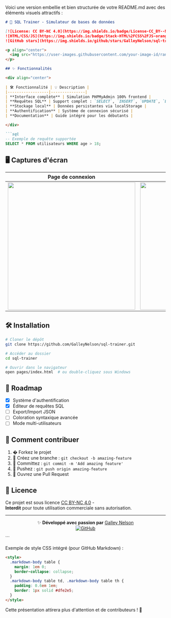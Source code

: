 Voici une version embellie et bien structurée de votre README.md avec des éléments visuels attractifs :

```markdown
# 🚀 SQL Trainer - Simulateur de bases de données

[![License: CC BY-NC 4.0](https://img.shields.io/badge/License-CC_BY--NC_4.0-lightgrey.svg)](https://creativecommons.org/licenses/by-nc/4.0/)
![HTML/CSS/JS](https://img.shields.io/badge/Stack-HTML%2FCSS%2FJS-orange)
![GitHub stars](https://img.shields.io/github/stars/GalleyNelson/sql-trainer?style=social)

<p align="center">
  <img src="https://user-images.githubusercontent.com/your-image-id/random-id/sql-trainer-banner.png" alt="SQL Trainer Banner" width="800">
</p>

## ✨ Fonctionnalités

<div align="center">
  
| 🛠️ Fonctionnalité | 💡 Description |
|------------------|---------------|
| **Interface complète** | Simulation PHPMyAdmin 100% frontend |
| **Requêtes SQL** | Support complet : `SELECT`, `INSERT`, `UPDATE`, `DELETE`... |
| **Stockage local** | Données persistantes via localStorage |
| **Authentification** | Système de connexion sécurisé |
| **Documentation** | Guide intégré pour les débutants |

</div>

```sql
-- Exemple de requête supportée
SELECT * FROM utilisateurs WHERE age > 18;
```

## 🖥️ Captures d'écran

<div align="center">
  
| Page de connexion | Tableau de bord |
|-------------------|-----------------|
| <img src="https://github.com/user-attachments/assets/92ad6e2f-abb5-48be-9e7c-220518e68f8c" width="400"> | <img src="https://github.com/user-attachments/assets/3f25bcc7-d88a-4142-bb6d-210aecf1dbed" width="400"> |

</div>

## 🛠 Installation

```bash
# Cloner le dépôt
git clone https://github.com/GalleyNelson/sql-trainer.git

# Accéder au dossier
cd sql-trainer

# Ouvrir dans le navigateur
open pages/index.html  # ou double-cliquez sous Windows
```

## 🌟 Roadmap

- [x] Système d'authentification
- [x] Éditeur de requêtes SQL
- [ ] Export/Import JSON
- [ ] Coloration syntaxique avancée
- [ ] Mode multi-utilisateurs

## 🤝 Comment contribuer

1. � Forkez le projet
2. 🌿 Créez une branche : `git checkout -b amazing-feature`
3. 💾 Committez : `git commit -m 'Add amazing feature'`
4. 🚀 Pushez : `git push origin amazing-feature`
5. 🔄 Ouvrez une Pull Request

## 📜 Licence

Ce projet est sous licence [CC BY-NC 4.0](https://creativecommons.org/licenses/by-nc/4.0/) -  
**Interdit** pour toute utilisation commerciale sans autorisation.

---

<div align="center">
  
✨ **Développé avec passion par** [Galley Nelson](https://github.com/Nels-G)  
[![GitHub](https://img.shields.io/badge/Visiter_mon-GitHub-181717?style=for-the-badge&logo=github)](https://github.com/Nels-G)

</div>
```


Exemple de style CSS intégré (pour GitHub Markdown) :
```markdown
<style>
  .markdown-body table {
    margin: 1em 0;
    border-collapse: collapse;
  }
  .markdown-body table td, .markdown-body table th {
    padding: 0.6em 1em;
    border: 1px solid #dfe2e5;
  }
</style>
```

Cette présentation attirera plus d'attention et de contributeurs ! 🎨
